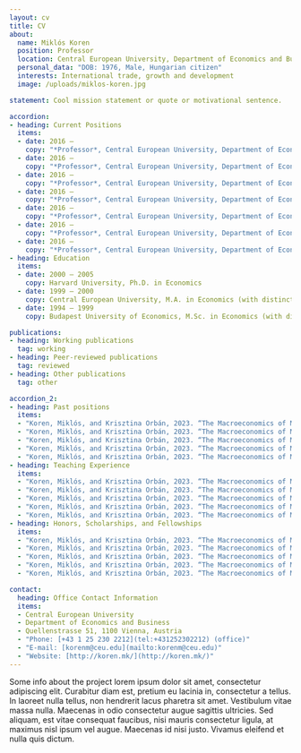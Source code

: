 ```yaml
---
layout: cv
title: CV
about:
  name: Miklós Koren
  position: Professor
  location: Central European University, Department of Economics and Business
  personal_data: "DOB: 1976, Male, Hungarian citizen"
  interests: International trade, growth and development
  image: /uploads/miklos-koren.jpg

statement: Cool mission statement or quote or motivational sentence.

accordion:
- heading: Current Positions
  items: 
  - date: 2016 –
    copy: "*Professor*, Central European University, Department of Economics and Business"
  - date: 2016 –
    copy: "*Professor*, Central European University, Department of Economics and Business"
  - date: 2016 –
    copy: "*Professor*, Central European University, Department of Economics and Business"
  - date: 2016 –
    copy: "*Professor*, Central European University, Department of Economics and Business"
  - date: 2016 –
    copy: "*Professor*, Central European University, Department of Economics and Business"
  - date: 2016 –
    copy: "*Professor*, Central European University, Department of Economics and Business"
  - date: 2016 –
    copy: "*Professor*, Central European University, Department of Economics and Business"
- heading: Education
  items: 
  - date: 2000 – 2005
    copy: Harvard University, Ph.D. in Economics
  - date: 1999 – 2000
    copy: Central European University, M.A. in Economics (with distinction)
  - date: 1994 – 1999
    copy: Budapest University of Economics, M.Sc. in Economics (with distinction)

publications:
- heading: Working publications
  tag: working
- heading: Peer-reviewed publications
  tag: reviewed
- heading: Other publications
  tag: other

accordion_2:
- heading: Past positions
  items:
  - "Koren, Miklós, and Krisztina Orbán, 2023. “The Macroeconomics of Managers: Supply, Selection, and Competition .”"
  - "Koren, Miklós, and Krisztina Orbán, 2023. “The Macroeconomics of Managers: Supply, Selection, and Competition .”"
  - "Koren, Miklós, and Krisztina Orbán, 2023. “The Macroeconomics of Managers: Supply, Selection, and Competition .”"
  - "Koren, Miklós, and Krisztina Orbán, 2023. “The Macroeconomics of Managers: Supply, Selection, and Competition .”"
  - "Koren, Miklós, and Krisztina Orbán, 2023. “The Macroeconomics of Managers: Supply, Selection, and Competition .”"
- heading: Teaching Experience
  items:
  - "Koren, Miklós, and Krisztina Orbán, 2023. “The Macroeconomics of Managers: Supply, Selection, and Competition .”"
  - "Koren, Miklós, and Krisztina Orbán, 2023. “The Macroeconomics of Managers: Supply, Selection, and Competition .”"
  - "Koren, Miklós, and Krisztina Orbán, 2023. “The Macroeconomics of Managers: Supply, Selection, and Competition .”"
  - "Koren, Miklós, and Krisztina Orbán, 2023. “The Macroeconomics of Managers: Supply, Selection, and Competition .”"
  - "Koren, Miklós, and Krisztina Orbán, 2023. “The Macroeconomics of Managers: Supply, Selection, and Competition .”"
- heading: Honors, Scholarships, and Fellowships
  items:
  - "Koren, Miklós, and Krisztina Orbán, 2023. “The Macroeconomics of Managers: Supply, Selection, and Competition .”"
  - "Koren, Miklós, and Krisztina Orbán, 2023. “The Macroeconomics of Managers: Supply, Selection, and Competition .”"
  - "Koren, Miklós, and Krisztina Orbán, 2023. “The Macroeconomics of Managers: Supply, Selection, and Competition .”"
  - "Koren, Miklós, and Krisztina Orbán, 2023. “The Macroeconomics of Managers: Supply, Selection, and Competition .”"
  - "Koren, Miklós, and Krisztina Orbán, 2023. “The Macroeconomics of Managers: Supply, Selection, and Competition .”"

contact:
  heading: Office Contact Information
  items:
  - Central European University
  - Department of Economics and Business
  - Quellenstrasse 51, 1100 Vienna, Austria
  - "Phone: [+43 1 25 230 2212](tel:+431252302212) (office)"
  - "E-mail: [korenm@ceu.edu](mailto:korenm@ceu.edu)"
  - "Website: [http://koren.mk/](http://koren.mk/)"
---
```


Some info about the project lorem ipsum dolor sit amet, consectetur adipiscing elit. Curabitur diam est, pretium eu lacinia in, consectetur a tellus. In laoreet nulla tellus, non hendrerit lacus pharetra sit amet. Vestibulum vitae massa nulla. Maecenas in odio consectetur augue sagittis ultricies. Sed aliquam, est vitae consequat faucibus, nisi mauris consectetur ligula, at maximus nisl ipsum vel augue. Maecenas id nisi justo. Vivamus eleifend et nulla quis dictum.